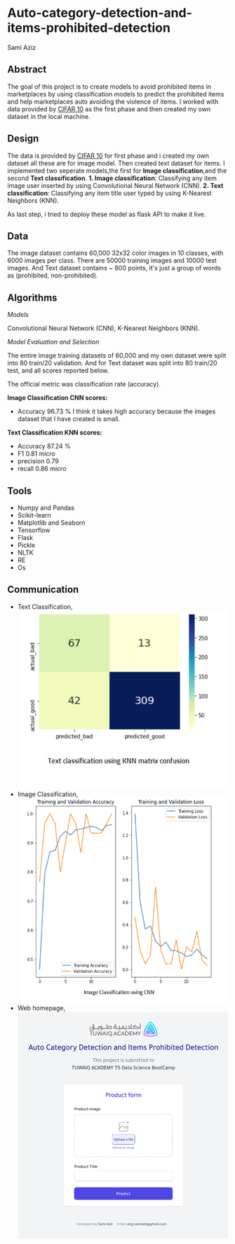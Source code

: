 # Auto-category-detection-and-items-prohibited-detection
Sami Aziz

## Abstract
The goal of this project is to create models to avoid prohibited items in marketplaces by using classification models to predict the prohibited items and help marketplaces auto avoiding the violence of items. I worked with data provided by [CIFAR 10](https://www.cs.toronto.edu/~kriz/cifar.html) as the first phase and then created my own dataset in the local machine. 

## Design
The data is provided by [CIFAR 10](https://www.cs.toronto.edu/~kriz/cifar.html) for first phase and i created my own dataset all these are for image model. Then created text dataset for items.
I implemented two seperate models,the first for  **Image classification**,and the second **Text classification**. 
**1. Image classification**: Classifying any item image user inserted by using Convolutional Neural Network (CNN).
**2. Text classification**: Classifying any item title user typed by using K-Nearest Neighbors (KNN).

As last step, i tried to deploy these model as flask API to make it live.

## Data
The image dataset contains 60,000 32x32 color images in 10 classes, with 6000 images per class. There are 50000 training images and 10000 test images. And Text dataset contains ~ 800 points, it's just a group of words as (prohibited, non-prohibited). 

## Algorithms

*Models*
  
Convolutional Neural Network (CNN), K-Nearest Neighbors (KNN).

*Model Evaluation and Selection*
  
The entire image training datasets of 60,000 and my own dataset were split into 80 train/20 validation. And for Text dataset was split into 80 train/20 test, and all scores reported below.

The official metric was classification rate (accuracy).

**Image Classification CNN scores:** 
   -  Accuracy 96.73 %
    I think it takes high accuracy because the images dataset that I have created is small.

**Text Classification KNN scores:** 
   - Accuracy 87.24 %
   - F1 0.81 micro
   - precision 0.79
   - recall 0.86 micro

## Tools
- Numpy and Pandas
- Scikit-learn
- Matplotlib and Seaborn
- Tensorflow
- Flask
- Pickle
- NLTK
- RE
- Os

## Communication
- Text Classification, ![Text Classification](https://github.com/SamiAziz/Auto-category-detection-and-items-prohibited-detection/blob/main/assets/text_classification.png)
- Image Classification, ![Image Classification](https://github.com/SamiAziz/Auto-category-detection-and-items-prohibited-detection/blob/main/assets/image_classification.png)
- Web homepage, ![Homepage](https://github.com/SamiAziz/Auto-category-detection-and-items-prohibited-detection/blob/main/assets/homepage.png)
